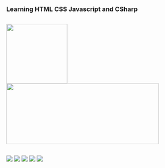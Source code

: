 <h3>Learning HTML CSS Javascript and CSharp</h3>

##

<div>
  <img align="top"src="https://upload.wikimedia.org/wikipedia/en/d/d9/Mike_Mentzer.jpg" width="160px" height="156px">
  <img src="https://github.r2v.ch/codewars?user=Diamondarms&stroke=%23FFFFFF" width="400px" height="160px">
</div>

##

<div>
  <a href="https://www.codewars.com/users/Diamondarms"><img src="https://img.shields.io/badge/Codewars-000000?style=for-the-badge&logo=codewars&logoColor=darkred"></a>
  <a href="https://soundcloud.com/user-436917043"><img src="https://img.shields.io/badge/Soundcloud-dd3300?style=for-the-badge&logo=SoundCloud&logoColor=white"></a>
  <a href="https://steamcommunity.com/id/VisualmenteBurro/"><img src="https://img.shields.io/badge/Steam-00346B?style=for-the-badge&logo=steam&logoColor=white"></a>
  <a href="https://www.youtube.com/channel/UCANO9ET5qqLoYRXNLqD3_XQ"><img src="https://img.shields.io/badge/Youtube-dd0000?style=for-the-badge&logo=youtube&logoColor=white"></a>
  <a href="https://diamondarms.itch.io/"><img src="https://img.shields.io/badge/Itch.io-dd0000?style=for-the-badge&logo=itch.io&logoColor=white"></a>
</div>
